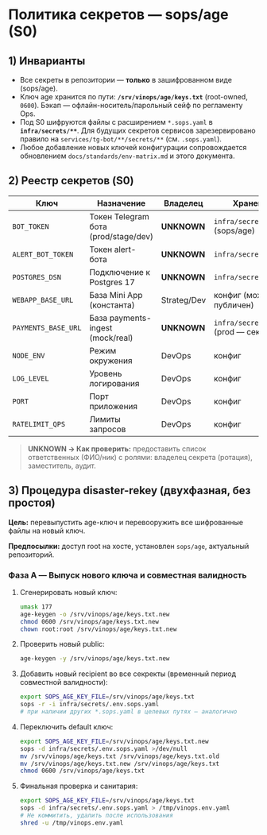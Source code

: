 # Политика секретов — sops/age (S0)

## 1) Инварианты
- Все секреты в репозитории — **только** в зашифрованном виде (sops/age).
- Ключ age хранится по пути: **`/srv/vinops/age/keys.txt`** (root-owned, `0600`). Бэкап — офлайн-носитель/парольный сейф по регламенту Ops.
- Под S0 шифруются файлы с расширением `*.sops.yaml` в **`infra/secrets/**`**. Для будущих секретов сервисов зарезервировано правило на `services/tg-bot/**/secrets/**` (см. `.sops.yaml`).
- Любое добавление новых ключей конфигурации сопровождается обновлением `docs/standards/env-matrix.md` и этого документа.

## 2) Реестр секретов (S0)
| Ключ                | Назначение                               | Владелец     | Хранение/ротация                                  | Аварийный доступ |
|---------------------|-------------------------------------------|--------------|---------------------------------------------------|------------------|
| `BOT_TOKEN`         | Токен Telegram бота (prod/stage/dev)      | **UNKNOWN**  | `infra/secrets/.env.sops.yaml` (sops/age)         | Через Ops + `/srv/vinops/age/keys.txt` |
| `ALERT_BOT_TOKEN`   | Токен alert-бота                          | **UNKNOWN**  | `infra/secrets/.env.sops.yaml`                    | То же            |
| `POSTGRES_DSN`      | Подключение к Postgres 17                 | **UNKNOWN**  | `infra/secrets/.env.sops.yaml`                    | То же            |
| `WEBAPP_BASE_URL`   | База Mini App (константа)                 | Strateg/Dev  | конфиг (может быть публичен)                      | не требуется     |
| `PAYMENTS_BASE_URL` | База payments-ingest (mock/real)          | **UNKNOWN**  | `infra/secrets/.env.sops.yaml` (prod — секрет)    | Через Ops        |
| `NODE_ENV`          | Режим окружения                           | DevOps       | конфиг                                            | не требуется     |
| `LOG_LEVEL`         | Уровень логирования                       | DevOps       | конфиг                                            | не требуется     |
| `PORT`              | Порт приложения                           | DevOps       | конфиг                                            | не требуется     |
| `RATELIMIT_QPS`     | Лимиты запросов                           | DevOps       | конфиг                                            | не требуется     |

> **UNKNOWN → Как проверить:** предоставить список ответственных (ФИО/ник) с ролями: владелец секрета (ротация), заместитель, аудит.

## 3) Процедура **disaster-rekey** (двухфазная, без простоя)
**Цель:** перевыпустить age-ключ и перевооружить все шифрованные файлы на новый ключ.

**Предпосылки:** доступ root на хосте, установлен `sops/age`, актуальный репозиторий.

### Фаза A — Выпуск нового ключа и совместная валидность
1. Сгенерировать новый ключ:
   ```bash
   umask 177
   age-keygen -o /srv/vinops/age/keys.txt.new
   chmod 0600 /srv/vinops/age/keys.txt.new
   chown root:root /srv/vinops/age/keys.txt.new
   ```
2. Проверить новый public:
   ```bash
   age-keygen -y /srv/vinops/age/keys.txt.new
   ```
3. Добавить новый recipient во все секректы (временный период совместной валидности):
   ```bash
   export SOPS_AGE_KEY_FILE=/srv/vinops/age/keys.txt
   sops -r -i infra/secrets/.env.sops.yaml
   # при наличии других *.sops.yaml в целевых путях — аналогично
   ```
4. Переключить default ключ:
   ```bash
   export SOPS_AGE_KEY_FILE=/srv/vinops/age/keys.txt.new
   sops -d infra/secrets/.env.sops.yaml >/dev/null
   mv /srv/vinops/age/keys.txt /srv/vinops/age/keys.txt.old
   mv /srv/vinops/age/keys.txt.new /srv/vinops/age/keys.txt
   chmod 0600 /srv/vinops/age/keys.txt
   ```
5. Финальная проверка и санитария:
   ```bash
   export SOPS_AGE_KEY_FILE=/srv/vinops/age/keys.txt
   sops -d infra/secrets/.env.sops.yaml > /tmp/vinops.env.yaml
   # Не коммитить, удалить после использования
   shred -u /tmp/vinops.env.yaml
   ```
